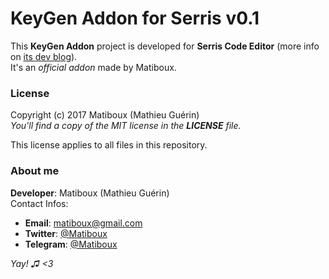 # KeyGen Addon for Serris v0.1

This **KeyGen Addon** project is developed for **Serris Code Editor** (more info on [its dev blog](https://yoshilegris.wordpress.com/)).  
It's an *official addon* made by Matiboux.

### License

Copyright (c) 2017 Matiboux (Mathieu Guérin)  
*You'll find a copy of the MIT license in the **LICENSE** file.*

This license applies to all files in this repository.

### About me

**Developer**: Matiboux (Mathieu Guérin)  
Contact Infos:
 - **Email**: [matiboux@gmail.com](mailto:matiboux@gmail.com)
 - **Twitter**: [@Matiboux](http://twitter.com/Matiboux)
 - **Telegram**: [@Matiboux](https://t.me/Matiboux)

*Yay! ♫ <3*